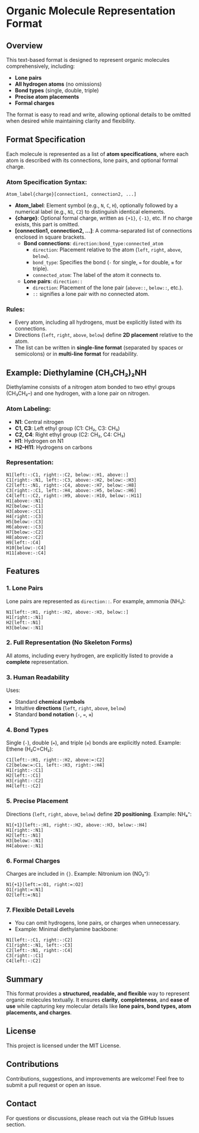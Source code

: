 # Organic Molecule Representation Format

## Overview
This text-based format is designed to represent organic molecules comprehensively, including:
- **Lone pairs**
- **All hydrogen atoms** (no omissions)
- **Bond types** (single, double, triple)
- **Precise atom placements**
- **Formal charges**

The format is easy to read and write, allowing optional details to be omitted when desired while maintaining clarity and flexibility.

## Format Specification
Each molecule is represented as a list of **atom specifications**, where each atom is described with its connections, lone pairs, and optional formal charge.

### Atom Specification Syntax:
```
Atom_label{charge}[connection1, connection2, ...]
```
- **Atom_label**: Element symbol (e.g., `N`, `C`, `H`), optionally followed by a numerical label (e.g., `N1`, `C2`) to distinguish identical elements.
- **{charge}**: Optional formal charge, written as `{+1}`, `{-1}`, etc. If no charge exists, this part is omitted.
- **[connection1, connection2, ...]**: A comma-separated list of connections enclosed in square brackets.
  - **Bond connections**: `direction:bond_type:connected_atom`
    - `direction`: Placement relative to the atom (`left`, `right`, `above`, `below`).
    - `bond_type`: Specifies the bond (`-` for single, `=` for double, `≡` for triple).
    - `connected_atom`: The label of the atom it connects to.
  - **Lone pairs**: `direction::`
    - `direction`: Placement of the lone pair (`above::`, `below::`, etc.).
    - `::` signifies a lone pair with no connected atom.

### Rules:
- Every atom, including all hydrogens, must be explicitly listed with its connections.
- Directions (`left`, `right`, `above`, `below`) define **2D placement** relative to the atom.
- The list can be written in **single-line format** (separated by spaces or semicolons) or in **multi-line format** for readability.

## Example: Diethylamine (CH₃CH₂)₂NH
Diethylamine consists of a nitrogen atom bonded to two ethyl groups (CH₃CH₂–) and one hydrogen, with a lone pair on nitrogen.

### Atom Labeling:
- **N1**: Central nitrogen
- **C1, C3**: Left ethyl group (C1: CH₂, C3: CH₃)
- **C2, C4**: Right ethyl group (C2: CH₂, C4: CH₃)
- **H1**: Hydrogen on N1
- **H2–H11**: Hydrogens on carbons

### Representation:
```
N1[left:-:C1, right:-:C2, below:-:H1, above::]
C1[right:-:N1, left:-:C3, above:-:H2, below:-:H3]
C2[left:-:N1, right:-:C4, above:-:H7, below:-:H8]
C3[right:-:C1, left:-:H4, above:-:H5, below:-:H6]
C4[left:-:C2, right:-:H9, above:-:H10, below:-:H11]
H1[above:-:N1]
H2[below:-:C1]
H3[above:-:C1]
H4[right:-:C3]
H5[below:-:C3]
H6[above:-:C3]
H7[below:-:C2]
H8[above:-:C2]
H9[left:-:C4]
H10[below:-:C4]
H11[above:-:C4]
```

## Features
### **1. Lone Pairs**
Lone pairs are represented as `direction::`. For example, ammonia (NH₃):
```
N1[left:-:H1, right:-:H2, above:-:H3, below::]
H1[right:-:N1]
H2[left:-:N1]
H3[below:-:N1]
```

### **2. Full Representation (No Skeleton Forms)**
All atoms, including every hydrogen, are explicitly listed to provide a **complete** representation.

### **3. Human Readability**
Uses:
- Standard **chemical symbols**
- Intuitive **directions** (`left`, `right`, `above`, `below`)
- Standard **bond notation** (`-`, `=`, `≡`)

### **4. Bond Types**
Single (`-`), double (`=`), and triple (`≡`) bonds are explicitly noted. Example: Ethene (H₂C=CH₂):
```
C1[left:-:H1, right:-:H2, above:=:C2]
C2[below:=:C1, left:-:H3, right:-:H4]
H1[right:-:C1]
H2[left:-:C1]
H3[right:-:C2]
H4[left:-:C2]
```

### **5. Precise Placement**
Directions (`left`, `right`, `above`, `below`) define **2D positioning**. Example: NH₄⁺:
```
N1{+1}[left:-:H1, right:-:H2, above:-:H3, below:-:H4]
H1[right:-:N1]
H2[left:-:N1]
H3[below:-:N1]
H4[above:-:N1]
```

### **6. Formal Charges**
Charges are included in `{}`. Example: Nitronium ion (NO₂⁺):
```
N1{+1}[left:=:O1, right:=:O2]
O1[right:=:N1]
O2[left:=:N1]
```

### **7. Flexible Detail Levels**
- You can omit hydrogens, lone pairs, or charges when unnecessary.
- Example: Minimal diethylamine backbone:
```
N1[left:-:C1, right:-:C2]
C1[right:-:N1, left:-:C3]
C2[left:-:N1, right:-:C4]
C3[right:-:C1]
C4[left:-:C2]
```

## Summary
This format provides a **structured, readable, and flexible** way to represent organic molecules textually. It ensures **clarity**, **completeness**, and **ease of use** while capturing key molecular details like **lone pairs, bond types, atom placements, and charges**.

## License
This project is licensed under the MIT License.

## Contributions
Contributions, suggestions, and improvements are welcome! Feel free to submit a pull request or open an issue.

## Contact
For questions or discussions, please reach out via the GitHub Issues section.

